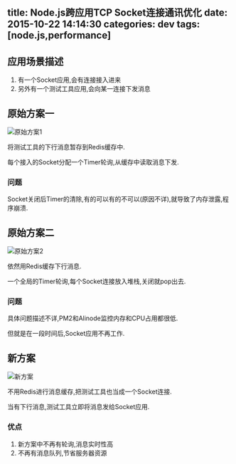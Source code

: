 title: Node.js跨应用TCP Socket连接通讯优化
date: 2015-10-22 14:14:30
categories: dev
tags: [node.js,performance]
---

## 应用场景描述

1. 有一个Socket应用,会有连接接入进来
2. 另外有一个测试工具应用,会向某一连接下发消息

## 原始方案一

![原始方案1](http://w3log.qiniudn.com/nodejs/1.jpg)

<!-- more -->

将测试工具的下行消息暂存到Redis缓存中.

每个接入的Socket分配一个Timer轮询,从缓存中读取消息下发.

### 问题

Socket关闭后Timer的清除,有的可以有的不可以(原因不详),就导致了内存泄露,程序崩溃.

## 原始方案二

![原始方案2](http://w3log.qiniudn.com/nodejs/2.jpg)

依然用Redis缓存下行消息.

一个全局的Timer轮询,每个Socket连接放入堆栈,关闭就pop出去.

### 问题

具体问题描述不详,PM2和Alinode监控内存和CPU占用都很低.

但就是在一段时间后,Socket应用不再工作.

## 新方案

![新方案](http://w3log.qiniudn.com/nodejs/3.jpg)

不用Redis进行消息缓存,把测试工具也当成一个Socket连接.

当有下行消息,测试工具立即将消息发给Socket应用.

### 优点

1. 新方案中不再有轮询,消息实时性高
2. 不再有消息队列,节省服务器资源

